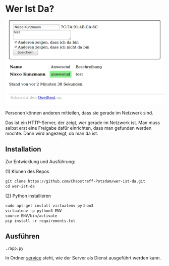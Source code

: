 Wer Ist Da?
===========

![](example.png)

Personen können anderen mitteilen, dass sie gerade im Netzwerk sind.

Das ist ein HTTP-Server, der zeigt, wer gerade im Netzwerk ist.
Man muss selbst erst eine Freigabe dafür einrichten, dass
man gefunden werden möchte.
Dann wird angezeigt, ob man da ist.

Installation
------------

Zur Entwicklung und Ausführung:

(1) Klonen des Repos

```
git clone https://github.com/Chaostreff-Potsdam/wer-ist-da.git
cd wer-ist-da
```

(2) Python installieren

```
sudo apt-get install virtualenv python3
virtualenv -p python3 ENV
source ENV/bin/activate
pip install -r requirements.txt
```

Ausführen
---------

```
./app.py
```

In Ordner [service](service) steht, wie der Server als Dienst ausgeführt werden
kann.

